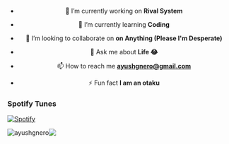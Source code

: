 
<center>
  
- 🔭 I’m currently working on **Rival System**

- 🌱 I’m currently learning **Coding**

- 👯 I’m looking to collaborate on **on Anything (Please I'm Desperate)**

- 💬 Ask me about **Life 😂**

- 📫 How to reach me **ayushgnero@gmail.com**

- ⚡ Fun fact **I am an otaku**
</center>

### Spotify Tunes
[![Spotify](https://novatorem.vercel.app/api/spotify)](https://open.spotify.com/playlist/37i9dQZF1E35FDyxTYVcZe)


<p><img align="center" style="float:left" src="https://github-readme-stats.vercel.app/api/top-langs?username=ayushgnero&show_icons=true&locale=en&layout=compact" alt="ayushgnero" /></p>
<p><img align = "center" style="float:left" src="https://github-readme-stats.vercel.app/api?username=ayushgnero&hide=issues,contribs&theme=merko" alt"Ayush's github stats" /></p>
